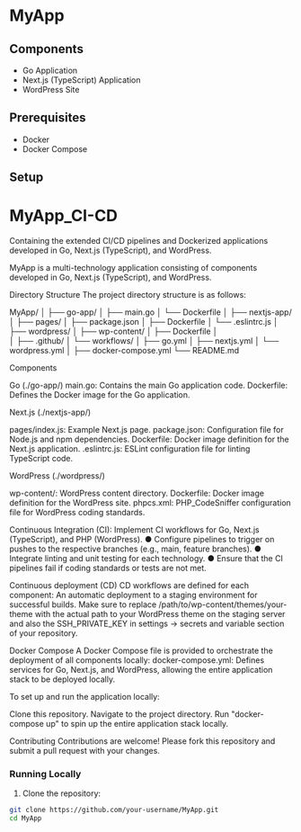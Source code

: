# MyApp

## Components

- Go Application
- Next.js (TypeScript) Application
- WordPress Site

## Prerequisites

- Docker
- Docker Compose

## Setup
# MyApp_CI-CD
Containing the extended CI/CD pipelines and Dockerized applications developed in Go, Next.js (TypeScript), and WordPress.

MyApp is a multi-technology application consisting of components developed in Go, Next.js (TypeScript), and WordPress.

Directory Structure
The project directory structure is as follows:

MyApp/
│
├── go-app/
│   ├── main.go
│   └── Dockerfile
│
├── nextjs-app/
│   ├── pages/
│   ├── package.json
│   ├── Dockerfile
│   └── .eslintrc.js
│
├── wordpress/
│   ├── wp-content/
│   ├── Dockerfile
│   
│
├── .github/
│   └── workflows/
│       ├── go.yml
│       ├── nextjs.yml
│       └── wordpress.yml
│
├── docker-compose.yml
└── README.md


Components

Go (./go-app/)
main.go: Contains the main Go application code.
Dockerfile: Defines the Docker image for the Go application.

Next.js (./nextjs-app/)

pages/index.js: Example Next.js page.
package.json: Configuration file for Node.js and npm dependencies.
Dockerfile: Docker image definition for the Next.js application.
.eslintrc.js: ESLint configuration file for linting TypeScript code.

WordPress (./wordpress/)

wp-content/: WordPress content directory.
Dockerfile: Docker image definition for the WordPress site.
phpcs.xml: PHP_CodeSniffer configuration file for WordPress coding standards.


Continuous Integration (CI): 
Implement CI workflows for Go, Next.js (TypeScript), and PHP
(WordPress).
● Configure pipelines to trigger on pushes to the respective branches
(e.g., main, feature branches).
● Integrate linting and unit testing for each technology.
● Ensure that the CI pipelines fail if coding standards or tests are not
met.

Continuous deployment (CD)
CD workflows are defined for each component:
An automatic deployment to a staging environment for successful
builds.
Make sure to replace /path/to/wp-content/themes/your-theme with the actual path to your WordPress theme on the staging server and 
also the SSH_PRIVATE_KEY in settings -> secrets and variable section of your repository.

Docker Compose
A Docker Compose file is provided to orchestrate the deployment of all components locally:
docker-compose.yml: Defines services for Go, Next.js, and WordPress, allowing the entire application stack to be deployed locally.

To set up and run the application locally:

Clone this repository.
Navigate to the project directory.
Run "docker-compose up" to spin up the entire application stack locally.

Contributing
Contributions are welcome! Please fork this repository and submit a pull request with your changes.


### Running Locally

1. Clone the repository:

```sh
git clone https://github.com/your-username/MyApp.git
cd MyApp

